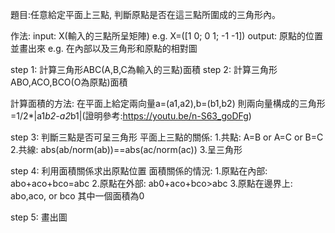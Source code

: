 題目:任意給定平面上三點, 判斷原點是否在這三點所圍成的三角形內。

作法:
input: X(輸入的三點所呈矩陣) e.g. X=([1 0; 0 1; -1 -1])
output: 原點的位置並畫出來 e.g. 在內部以及三角形和原點的相對圖

step 1: 計算三角形ABC(A,B,C為輸入的三點)面積
step 2: 計算三角形ABO,ACO,BCO(O為原點)面積

計算面積的方法:
在平面上給定兩向量a=(a1,a2),b=(b1,b2)
則兩向量構成的三角形=1/2*|a1*b2-a2*b1|(證明參考:https://youtu.be/n-S63_goDFg)

step 3: 判斷三點是否可呈三角形
平面上三點的關係:
1.共點: A=B or A=C or B=C
2.共線: abs(ab/norm(ab))==abs(ac/norm(ac))
3.呈三角形

step 4: 利用面積關係求出原點位置
面積關係的情況:
1.原點在內部: abo+aco+bco=abc
2.原點在外部: ab0+aco+bco>abc
3.原點在邊界上: abo,aco, or bco 其中一個面積為0

step 5: 畫出圖
